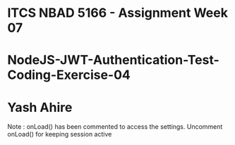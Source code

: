 # ITCS NBAD 5166 - Assignment Week 07 
# NodeJS-JWT-Authentication-Test-Coding-Exercise-04
# Yash Ahire


Note : onLoad() has been commented to access the settings. 
Uncomment onLoad() for keeping session active




